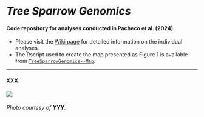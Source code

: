 # _Tree Sparrow Genomics_

#### Code repository for analyses conducted in Pacheco et al. (2024).

- Please visit the [Wiki page](https://github.com/g-pacheco/TreeSparrowGenomics/wiki) for detailed information on the individual analyses.
- The Rscript used to create the map presented as Figure 1 is available from [`TreeSparrowGenomics--Map`](https://github.com/g-pacheco/TreeSparrowGenomics/blob/main/Y150239Genomics--Pipeline/Y150239Genomics--Plots/Y150239Genomics--Map).
***

#### XXX.
![](https://github.com/g-pacheco/Y150239Genomics/blob/main/TreeSparrowGenomics--Pipeline/TreeSparrowGenomics--GitHubAuxiliaryFiles/TreeSparrowGenomicsProfile.png)
###### Photo courtesy of **YYY**.
